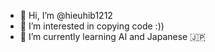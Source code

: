 - 👋 Hi, I’m @hieuhib1212
- 👀 I’m interested in copying code :))
- 🌱 I’m currently learning AI and Japanese 🇯🇵



